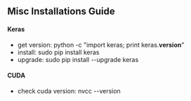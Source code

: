
## Misc Installations Guide



#### Keras
* get version: python -c "import keras; print keras.__version__"
* install: sudo pip install keras
* upgrade: sudo pip install --upgrade keras



#### CUDA
* check cuda version: nvcc --version

